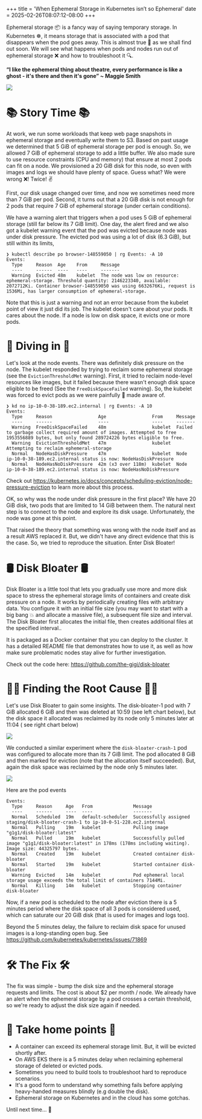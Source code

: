+++
title = 'When Ephemeral Storage in Kubernetes isn’t so Ephemeral'
date = 2025-02-26T08:07:12-08:00
+++

Ephemeral storage 📦 is a fancy way of saying temporary storage. In Kubernetes ☸️️, it means storage that is associated
with a pod that disappears when the pod goes away. This is almost true 🤔 as we shall find out soon. We will see
what happens when pods and nodes run out of ephemeral storage ❌ and how to troubleshoot it 🔍.

**“I like the ephemeral thing about theatre, every performance is like a ghost - it's there and then
it's gone” ~ Maggie Smith**

<!--more-->

![](images/hero.png)

# 📚 Story Time 📚

At work, we run some workloads that keep web page snapshots in ephemeral storage and eventually
write them to S3. Based on past usage we determined that 5 GiB of ephemeral storage per pod is enough. So, we allowed 7
GiB of ephemeral storage to add a little buffer. We also made sure to use resource constraints (CPU and memory) that
ensure at most 2 pods can fit on a node. We provisioned a 20 GiB disk for this node, so even with images and logs we
should have plenty of space. Guess what? We were wrong ❌! Twice! ✌️

First, our disk usage changed over time, and now we sometimes need more than 7 GiB per pod. Second, it turns out that a
20 GiB disk is not enough for 2 pods that require 7 GiB of ephemeral storage (under certain conditions).

We have a warning alert that triggers when a pod uses 5 GiB of ephemeral storage (still far below its 7 GiB limit). One
day, the alert fired and we also got a kubelet warning event that the pod was evicted because node was under disk
pressure. The evicted pod was using a lot of disk  (6.3 GiB), but still within its limits,

```shell
❯ kubectl describe po browser-148559050 | rg Events: -A 10
Events:
  Type     Reason  Age    From     Message
  ----     ------  ----   ----     -------
  Warning  Evicted 48m    kubelet  The node was low on resource: ephemeral-storage. Threshold quantity: 2146223340, available: 2072712Ki. Container browser-148559050 was using 6632676Ki, request is 1536Mi, has larger consumption of ephemeral-storage.
```

Note that this is just a warning and not an error because from the kubelet point of view it just did its job. The
kubelet doesn't care about your pods. It cares about the node. If a node is low on disk space, it evicts one or more
pods.

# 🐠 Diving in 🐠

Let's look at the node events. There was definitely disk pressure on the node. The kubelet responded by trying to
reclaim some ephemeral storage (see the `EvictionThresholdMet` warning). First, it tried to reclaim node-level resources
like images, but it failed because there wasn't enough disk space eligible to be freed (See the
`FreeDiskSpaceFailed` warning). So, the kubelet was forced to evict pods as we were painfully 🤕 made aware of.

```shell
❯ kd no ip-10-0-38-189.ec2.internal | rg Events: -A 10
Events:
  Type     Reason                 Age                 From     Message
  ----     ------                 ----                ----     -------
  Warning  FreeDiskSpaceFailed    48m                 kubelet  Failed to garbage collect required amount of images. Attempted to free 1953556889 bytes, but only found 289724226 bytes eligible to free.
  Warning  EvictionThresholdMet   47m                 kubelet  Attempting to reclaim ephemeral-storage
  Normal   NodeHasDiskPressure    47m                 kubelet  Node ip-10-0-38-189.ec2.internal status is now: NodeHasDiskPressure
  Normal   NodeHasNoDiskPressure  42m (x3 over 118m)  kubelet  Node ip-10-0-38-189.ec2.internal status is now: NodeHasNoDiskPressure
```

Check out https://kubernetes.io/docs/concepts/scheduling-eviction/node-pressure-eviction to learn more about this
process.

OK, so why was the node under disk pressure in the first place? We have 20 GiB disk, two pods that are limited to
14 GiB between them. The natural next step is to connect to the node and explore its disk usage. Unfortunately,
the node was gone at this point.

That raised the theory that something was wrong with the node itself and as a result AWS replaced it. But, we didn't
have any direct evidence that this is the case. So, we tried to reproduce the situation. Enter Disk Bloater!

# 🛢️ Disk Bloater 🛢️

Disk Bloater is a little tool that lets you gradually use more and more disk space to stress the ephemeral storage
limits of containers and create disk pressure on a node. It works by periodically creating files with arbitrary data.
You configure it with an initial file size (you may want to start with a big bang 💥 and allocate a massive file), a
subsequent file size and interval. The Disk Bloater first allocates the initial file, then creates additional files at
the specified interval..

It is packaged as a Docker container that you can deploy to the cluster. It has a detailed README file that demonstrates
how to use it, as well as how make sure problematic nodes stay alive for further investigation.

Check out the code here: https://github.com/the-gigi/disk-bloater

# 🕵️‍♂️ Finding the Root Cause 🕵️‍♂️

Let's use Disk Bloater to gain some insights. The disk-bloater-1 pod with 7 GiB allocated 6 GiB and then was deleted at
10:59 (see left chart below), but the disk space it allocated was reclaimed by its node only 5 minutes later at 11:04 (
see right chart below)

![](images/delayed_disk_reclaim.png)

We conducted a similar experiment where the `disk-bloater-crash-1` pod was configured to allocate more than its 7 GiB
limit. The pod allocated 8 GiB and then marked for eviction (note that the allocation itself succeeded). But, again the
disk space was reclaimed by the node only 5 minutes later.

![](images/exceed_limits.png)

Here are the pod events

```
Events:
  Type     Reason     Age   From               Message
  ----     ------     ----  ----               -------
  Normal   Scheduled  19m   default-scheduler  Successfully assigned staging/disk-bloater-crash-1 to ip-10-0-51-228.ec2.internal
  Normal   Pulling    19m   kubelet            Pulling image "g1g1/disk-bloater:latest"
  Normal   Pulled     19m   kubelet            Successfully pulled image "g1g1/disk-bloater:latest" in 178ms (178ms including waiting). Image size: 44325797 bytes.
  Normal   Created    19m   kubelet            Created container disk-bloater
  Normal   Started    19m   kubelet            Started container disk-bloater
  Warning  Evicted    14m   kubelet            Pod ephemeral local storage usage exceeds the total limit of containers 7144Mi.
  Normal   Killing    14m   kubelet            Stopping container disk-bloater
```

Now, if a new pod is scheduled to the node after eviction there is a 5 minutes period where the disk space of all 3 pods
is considered used, which can saturate our 20 GiB disk (that is used for images and logs too).

Beyond the 5 minutes delay, the failure to reclaim disk space for unused images is a long-standing open bug.
See https://github.com/kubernetes/kubernetes/issues/71869

# 🛠️ The Fix 🛠️

The fix was simple - bump the disk size and the ephemeral storage requests and limits. The cost is about $2 per month /
node. We already have an alert when the ephemeral storage by a pod crosses a certain threshold, so we're ready to
adjust the disk size again if needed.

# 🏡 Take home points 🏡

- A container can exceed its ephemeral storage limit. But, it will be evicted shortly after.
- On AWS EKS there is a 5 minutes delay when reclaiming ephemeral storage of deleted or evicted pods.
- Sometimes you need to build tools to troubleshoot hard to reproduce scenarios.
- It's a good form to understand why something fails before applying heavy-handed measures blindly (e.g double the disk).
- Ephemeral storage on Kubernetes and in the cloud has some gotchas.

Until next time... 🤗

